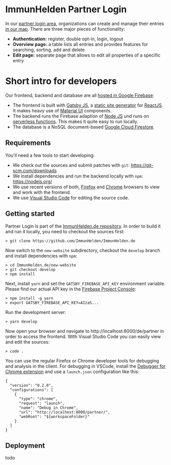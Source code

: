 # ImmunHelden Partner Login

In our [partner login area](https://dev.immunhelden.de/en/partner), organizations can create and manage their entries [in our map](https://immunhelden.de/maps/all/). There are three major pieces of functionality:

* **Authentication:** register, double opt-in, login, logout
* **Overview page:** a table lists all entries and provides features for searching, sorting, add and delete
* **Edit page:** separate page that allows to edit all properties of a specific entry

# Short intro for developers

Our frontend, backend and database are all [hosted in Google Firebase](https://console.firebase.google.com/u/0/project/immunhelden/):
* The frontend is built with [Gatsby JS](https://www.gatsbyjs.com/), a [static site generator](https://www.gatsbyjs.com/docs/glossary/static-site-generator/) for [ReactJS](https://reactjs.org/). It makes heavy use of [Material UI](https://material-ui.com/) components.
* The backend runs the Firebase adaption of [Node JS](https://nodejs.org/) und runs on [serverless functions](https://en.wikipedia.org/wiki/Serverless_computing). This makes it quite easy to run locally.
* The database is a NoSQL document-based [Google Cloud Firestore](https://cloud.google.com/firestore).

## Requirements

You'll need a few tools to start developing:

* We check out the sources and submit patches with `git`: https://git-scm.com/downloads
* We install dependencies and run the backend locally with `npm`: https://nodejs.org/
* We use recent versions of both, [Firefox](https://www.mozilla.org/de-DE/firefox/new/) and [Chrome](https://www.google.com/chrome/) browsers to view and work with the frontend.
* We use [Visual Studio Code](https://code.visualstudio.com/) for editing the source code.

## Getting started

Partner Login is part of the [ImmunHelden.de repository](https://github.com/ImmunHelden/ImmunHelden.de). In order to build it and run it locally, you need to checkout the sources first:
```
> git clone https://github.com/ImmunHelden/ImmunHelden.de
```

Now switch to the `new-website` subdirectory, checkout the `develop` branch and install dependencies with `npm`:
```
> cd ImmunHelden.de/new-website
> git checkout develop
> npm install
```

Next, install `yarn` and set the `GATSBY_FIREBASE_API_KEY` environment variable. Please find our actual API key in the [Firebase Project Console](https://console.firebase.google.com/u/0/project/immunhelden/settings/general/):
```
> npm install -g yarn
> export GATSBY_FIREBASE_API_KEY=AIzaS...
```

Run the development server:
```
> yarn develop
```

Now open your browser and navigate to http://localhost:8000/de/partner in order to access the frontend. With Visual Studio Code you can easily view and edit the sources:

```
> code .
```

You can use the regular Firefox or Chrome developer tools for debugging and analysis in the client. For debugging in VSCode, install the [Debugger for Chrome extension](https://marketplace.visualstudio.com/items?itemName=msjsdiag.debugger-for-chrome) and use a `launch.json` configuration like this:
```
{
  "version": "0.2.0",
  "configurations": [
    {
      "type": "chrome",
      "request": "launch",
      "name": "Debug in Chrome",
      "url": "http://localhost:8000/partner/",
      "webRoot": "${workspaceFolder}"
    }
  ]
}
```

## Deployment

todo

